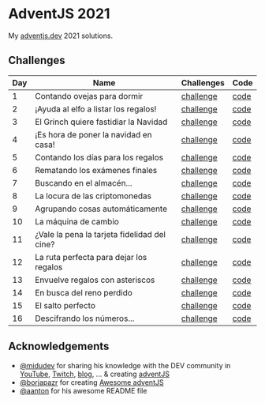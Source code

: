 # AdventJS 2021
My [adventjs.dev](https://adventjs.dev) 2021 solutions.

## Challenges

| Day | Name                                         | Challenges                                      | Code                    |
| --- | -------------------------------------------- | ----------------------------------------------- | ----------------------- |
| 1   | Contando ovejas para dormir                  | [challenge](https://adventjs.dev/challenges/01) | [code](./src/day-01.js) |
| 2   | ¡Ayuda al elfo a listar los regalos!         | [challenge](https://adventjs.dev/challenges/02) | [code](./src/day-02.js) |
| 3   | El Grinch quiere fastidiar la Navidad        | [challenge](https://adventjs.dev/challenges/03) | [code](./src/day-03.js) |
| 4   | ¡Es hora de poner la navidad en casa!        | [challenge](https://adventjs.dev/challenges/04) | [code](./src/day-04.js) |
| 5   | Contando los días para los regalos           | [challenge](https://adventjs.dev/challenges/05) | [code](./src/day-05.js) |
| 6   | Rematando los exámenes finales               | [challenge](https://adventjs.dev/challenges/06) | [code](./src/day-06.js) |
| 7   | Buscando en el almacén...                    | [challenge](https://adventjs.dev/challenges/07) | [code](./src/day-07.js) |
| 8   | La locura de las criptomonedas               | [challenge](https://adventjs.dev/challenges/08) | [code](./src/day-08.js) |
| 9   | Agrupando cosas automáticamente              | [challenge](https://adventjs.dev/challenges/09) | [code](./src/day-09.js) |
| 10  | La máquina de cambio                         | [challenge](https://adventjs.dev/challenges/10) | [code](./src/day-10.js) |
| 11  | ¿Vale la pena la tarjeta fidelidad del cine? | [challenge](https://adventjs.dev/challenges/11) | [code](./src/day-11.js) |
| 12  | La ruta perfecta para dejar los regalos      | [challenge](https://adventjs.dev/challenges/12) | [code](./src/day-12.js) |
| 13  | Envuelve regalos con asteriscos              | [challenge](https://adventjs.dev/challenges/13) | [code](./src/day-13.js) |
| 14  | En busca del reno perdido                    | [challenge](https://adventjs.dev/challenges/14) | [code](./src/day-14.js) |
| 15  | El salto perfecto                            | [challenge](https://adventjs.dev/challenges/15) | [code](./src/day-15.js) |
| 16  | Descifrando los números...                   | [challenge](https://adventjs.dev/challenges/16) | [code](./src/day-16.js) |

## Acknowledgements

- [@midudev](https://twitter.com/midudev) for sharing his knowledge with the DEV community in [YouTube](https://midu.tube/), [Twitch](https://midu.live/), [blog](https://midu.dev/), ... & creating [adventJS](https://adventjs.dev/)
- [@borjapazr](https://twitter.com/borjapazr) for creating [Awesome adventJS](https://github.com/borjapazr/awesome-adventjs)
- [@aanton](https://github.com/aanton/adventjs) for his awesome README file